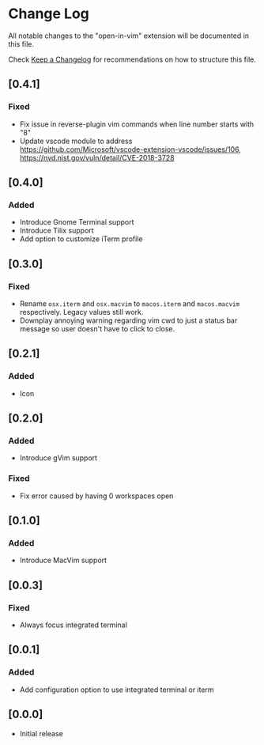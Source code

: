 # Change Log
All notable changes to the "open-in-vim" extension will be documented in this file.

Check [Keep a Changelog](http://keepachangelog.com/) for recommendations on how to structure this file.

## [0.4.1]
### Fixed
- Fix issue in reverse-plugin vim commands when line number starts with "8"
- Update vscode module to address https://github.com/Microsoft/vscode-extension-vscode/issues/106, https://nvd.nist.gov/vuln/detail/CVE-2018-3728

## [0.4.0]
### Added
- Introduce Gnome Terminal support
- Introduce Tilix support
- Add option to customize iTerm profile

## [0.3.0]
### Fixed
- Rename `osx.iterm` and `osx.macvim` to `macos.iterm` and `macos.macvim` respectively. Legacy values still work.
- Downplay annoying warning regarding vim cwd to just a status bar message so user doesn't have to click to close.

## [0.2.1]
### Added
- Icon

## [0.2.0]
### Added
- Introduce gVim support

### Fixed
- Fix error caused by having 0 workspaces open

## [0.1.0]
### Added
- Introduce MacVim support

## [0.0.3]
### Fixed
- Always focus integrated terminal

## [0.0.1]
### Added
- Add configuration option to use integrated terminal or iterm

## [0.0.0]
- Initial release
